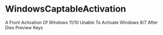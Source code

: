 # WindowsCaptableActivation
A Front Activation Of Windows 11/10 Unable To Activate Windows 8/7 After Dies Preview Keys
